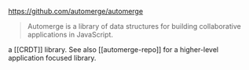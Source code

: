 https://github.com/automerge/automerge

> Automerge is a library of data structures for building collaborative applications in JavaScript.

a [[CRDT]] library. See also [[automerge-repo]] for a higher-level application focused library.